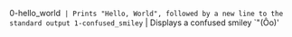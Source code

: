 0-hello_world` | Prints "Hello, World", followed by a new line to the standard output
1-confused_smiley` | Displays a confused smiley `"(Ôo)'
